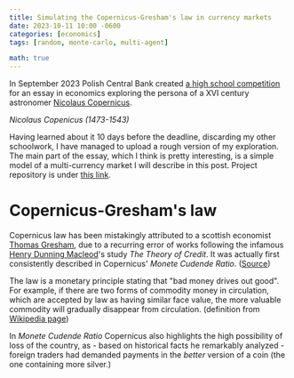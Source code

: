 ```yaml
---
title: Simulating the Copernicus-Gresham's law in currency markets 
date: 2023-10-11 10:00 -0600
categories: [economics]
tags: [random, monte-carlo, multi-agent]

math: true
---
```


In September 2023 Polish Central Bank created [a high school competition](https://nbp.pl/xxi-edycja-konkursu-na-prace-pisemna-dla-szkol-podstawowych-i-ponadpodstawowych/) for an essay in economics exploring the persona of a XVI century astronomer [Nicolaus Copernicus](https://en.wikipedia.org/wiki/Nicolaus_Copernicus). 


<!-- ![Copernicus](https://en.wikipedia.org/wiki/File:Nikolaus_Kopernikus.jpg) -->
*Nicolaus Copenicus (1473-1543)*

Having learned about it 10 days before the deadline, discarding my other schoolwork, I have managed to upload a rough version of my exploration. The main part of the essay, which I think is pretty interesting, is a simple model of a multi-currency market I will describe in this post. Project repository is under [this link](https://github.com/gournge/copernicus-transactions).

# Copernicus-Gresham's law

Copernicus law has been mistakingly attributed to a scottish economist [Thomas Gresham](https://en.wikipedia.org/wiki/Thomas_Gresham), due to a recurring error of works following the infamous [Henry Dunning Macleod](https://en.wikipedia.org/wiki/Henry_Dunning_Macleod)'s study *The Theory of Credit*. It was actually first consistently described in Copernicus' *Monete Cudende Ratio*. ([Source](https://kpbc.umk.pl/Content/48660/PDF/Copernicana_017_01.pdf))

The law is a monetary principle stating that "bad money drives out good". For example, if there are two forms of commodity money in circulation, which are accepted by law as having similar face value, the more valuable commodity will gradually disappear from circulation. (definition from [Wikipedia page](https://en.wikipedia.org/wiki/Gresham%27s_law))

In  *Monete Cudende Ratio* Copernicus also highlights the high possibility of loss of the country, as - based on historical facts he remarkably analyzed - foreign traders had demanded payments in the *better* version of a coin (the one containing more silver.)